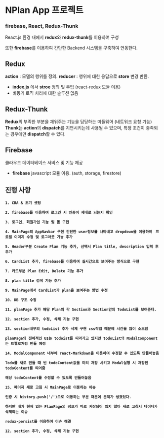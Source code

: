 # NPlan App 프로젝트

### firebase, React, Redux-Thunk

React.js 환경 내에서 **redux**와 **redux-thunk**를 이용하여 구성

또한 **firebase**를 이용하여 간단한 Backend 시스템을 구축하여 연동한다.

## Redux

**action** : 모델의 행위를 정의.
**reducer** : 행위에 대한 응답으로 **store** 변경 반환.

- **index.js** 에서 **stroe** 정의 및 주입 (react-redux 모듈 이용)
- 비동기 로직 처리에 대한 솔루션 없음

## Redux-Thunk

**Redux**의 부족한 부분을 채워주는 기능을 담당하는 미들웨어 (네트워크 요청 기능)
**Thunk**는 **action**의 **dispatch**를 지연시키는데 사용될 수 있으며,
특정 조건이 충족되는 경우에만 **dispatch**할 수 있다.

## Firebase

클라우드 데이터베이스 서비스 및 기능 제공

- **firebase** javascript 모듈 이용. (auth, storage, firestore)

## 진행 사항

**`1. CRA & 초기 셋팅`**

**`2. firebase를 이용하여 로그인 시 인증이 제대로 되는지 확인`**

**`3. 로그인, 회원가입 기능 및 폼 구현`**

**`4. MainPage의 AppNavbar 구현 간단한 user정보를 나타내고 dropdown을 이용하여 `**
**`프로필 이미지 수정 및 로그아웃 기능 추가`**

**`5. Header부분 Create Plan 기능 추가, 선택시 Plan title, description 입력 후 추가`**

**`6. CardList 추가, firebase를 이용하여 실시간으로 보여주는 방식으로 구현`**

**`7. 카드부분 Plan Edit, Delete 기능 추가`**

**`8. plan title 검색 기능 추가`**

**`9. MainPage에서 CardList가 plan을 보여주는 방법 수정`**

**`10. DB 구조 수정`**

**`11. planPage 추가 해당 Plan의 각 Section과 Section안의 TodoList를 보여준다.`**

**`12. section 추가, 수정, 삭제 기능 구현`**

**`13. section내부의 todoList 추가 삭제 구현 css작업 때문에 시간을 많이 소모함 `**

**`planPage의 전체적인 UI는 todoist를 따라가고 있지만 todoList의 ModalComponent는 트렐로처럼 만들 예정`**

**`14. ModalComponent 내부에 react-Markdown을 이용하여 수정할 수 있도록 만들어놓음 `**

**`Todo를 새로 만들 때 빈 todoContent값을 미리 저장 시키고 Modal실행 시 저장된 todoContent를 띄어줌 `**

**`해당 todoContent를 수정할 수 있도록 만들어놓음`**

**`15. 페이지 새로 고침 시 MainPage로 이동하는 이슈 `**

**`인증 시 history.push('/')으로 이동하는 부분 때문에 문제가 생겼었다. `**

**`하지만 내가 현재 있는 PlanPage의 정보가 따로 저장되어 있지 않아 새로 고침시 데이터가 삭제되는 이슈 `**

**`redux-persist를 이용하여 이슈 해결 `**

**`12. section 추가, 수정, 삭제 기능 구현`**
